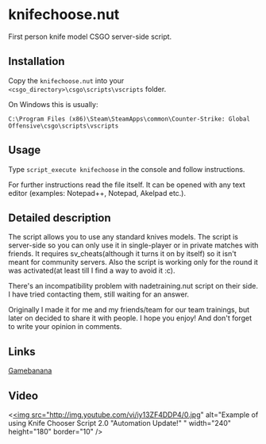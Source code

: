 knifechoose.nut
===============

First person knife model CSGO server-side script.

Installation
------------

Copy the `knifechoose.nut` into your `<csgo_directory>\csgo\scripts\vscripts` folder.

On Windows this is usually:

    C:\Program Files (x86)\Steam\SteamApps\common\Counter-Strike: Global Offensive\csgo\scripts\vscripts

Usage
-----

Type `script_execute knifechoose` in the console and follow instructions.

For further instructions read the file itself. It can be opened with any text editor (examples: Notepad++, Notepad, Akelpad etc.).

Detailed description
--------------------

The script allows you to use any standard knives models. The script is server-side so you can only use it in single-player or in private matches with friends. It requires sv_cheats(although it turns it on by itself) so it isn't meant for community servers. Also the script is working only for the round it was activated(at least till I find a way to avoid it :c).

There's an incompatibility problem with nadetraining.nut script on their side. I have tried contacting them, still waiting for an answer.

Originally I made it for me and my friends/team for our team trainings, but later on decided to share it with people. I hope you enjoy! And don't forget to write your opinion in comments.

Links
-----

[Gamebanana](http://gamebanana.com/gamefiles/4107)

Video
-----

<<a href="http://www.youtube.com/watch?feature=player_embedded&v=iy13ZF4DDP4
" target="_blank"><img src="http://img.youtube.com/vi/iy13ZF4DDP4/0.jpg" 
alt="Example of using Knife Chooser Script 2.0 "Automation Update!" " width="240" height="180" border="10" /></a>